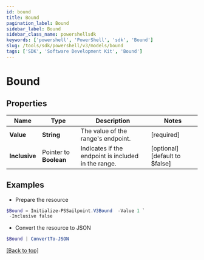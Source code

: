 ```yaml
---
id: bound
title: Bound
pagination_label: Bound
sidebar_label: Bound
sidebar_class_name: powershellsdk
keywords: ['powershell', 'PowerShell', 'sdk', 'Bound'] 
slug: /tools/sdk/powershell/v3/models/bound
tags: ['SDK', 'Software Development Kit', 'Bound']
---
```



# Bound

## Properties

Name | Type | Description | Notes
------------ | ------------- | ------------- | -------------
**Value** |  **String** | The value of the range's endpoint. | [required]
**Inclusive** |  Pointer to **Boolean** | Indicates if the endpoint is included in the range. | [optional] [default to $false]

## Examples

- Prepare the resource
```powershell
$Bound = Initialize-PSSailpoint.V3Bound  -Value 1 `
 -Inclusive false
```

- Convert the resource to JSON
```powershell
$Bound | ConvertTo-JSON
```


[[Back to top]](#) 

